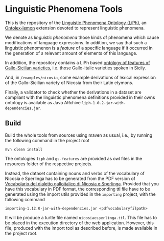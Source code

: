 # Linguistic Phenomena Tools

This is the repository of the [Linguistic Phenomena Ontology (LiPh)](https://gallosiciliani.unict.it/ns/liph),
an [Ontolex-lemon](https://www.w3.org/2016/05/ontolex/) extension devoted to represent linguistic phenomena. 

We denote as *linguistic phenomena* those kinds of phenomena which cause modifications 
of language expressions. In addition, we say that such a linguistic phenomenon is 
a *feature* of a specific language if it occurred in the generation of a relevant amount 
of elements of this language.

In addition, the repository contains a LiPh based [ontology 
of features of Gallo-Sicilian varieties](https://gallosiciliani.unict.it/ns/gs-features), i.e. those Gallo-Italic 
varieties spoken in Sicily. 

And, in <code>/examples/nicosia</code>, some example derivations of lexical expression
of the Gallo-Sicilian variety of Nicosia from their Latin etymons.

Finally, a validator to check whether the derivations in a dataset are compliant
with the linguistic phenomena definitions provided in their owns ontology is available as
Java ARchive <code>liph-1.0.2-jar-with-dependencies.jar</code>.

## Build

Build the whole tools from sources using maven as usual, i.e., by running the following command in the project root

    mvn clean install

The ontologies `liph` and `gs-features` are provided as owl files in the resources folder of the respective projects. 

Instead, the dataset containing nouns and verbs of the vocabulary of Nicosia e Sperlinga has to be generated from the PDF version
of [Vocabolario del dialetto galloitalico di Nicosia e Sperlinga](https://www.csfls.it/res/edizioni/catalogo/als/materiali-ricerche-dellals/alsm39-salvatore-trovato-salvatore-menza-vocabolario-dialetto-galloitalico-nicosia-sperlinga/).
Provided that you have this vocabulary in PDF format, the corresponding ttl file have to be
generated using the import utils provided in the `importing` project, with the following command

    importing-1.12.0-jar-with-dependencies.jar <pdfvocabularyfilpath>

It will be produce a turtle file named `nicosiaesperlinga.ttl`. This
file has to be placed in the execution directory of the web application.
However, this file, produced with the import tool as described before, is made
available in the project root.